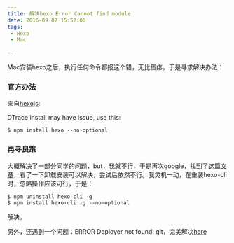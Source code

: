 ```yaml
---
title: 解决hexo Error Cannot find module
date: 2016-09-07 15:52:00
tags: 
 - Hexo
 - Mac
 
---
```



Mac安装hexo之后，执行任何命令都报这个错，无比蛋疼。于是寻求解决办法：

### 官方办法
来自[hexojs](https://github.com/hexojs/hexo/issues/1922):
<!-- more -->
 DTrace install may have issue, use this:
 
``` 
$ npm install hexo --no-optional
```

### 再寻良策
大概解决了一部分同学的问题，but，我就不行，于是再次google，找到了[这篇文章](http://kikoroc.com/2016/05/04/resolve-hexo-DTraceProviderBindings-MODULE-NOT-FOUND.html)，看了一下卸载安装可以解决，尝试后依然不行。我灵机一动，在重装hexo-cli时，忽略操作应该可行，于是：

```
$ npm uninstall hexo-cli -g
$ npm install hexo-cli -g --no-optional

```
解决。

另外，还遇到一个问题：ERROR Deployer not found: git，完美解决[here](https://github.com/hexojs/hexo/issues/1040)

